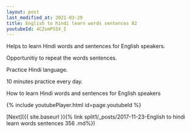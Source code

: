 ```yaml
---
layout: post
last_modified_at: 2021-03-29
title: English to hindi learn words sentences 82 
youtubeId: 4CZsmPSSX_I
---
```

 
 
Helps to learn Hindi words and sentences for English speakers.

Opportunitiy to repeat the words sentences. 

Practice Hindi language. 
 
10 minutes practice every day. 
 
How to learn Hindi words and sentences for English speakers 
 
{% include youtubePlayer.html id=page.youtubeId %}
 
 
[Next]({{ site.baseurl }}{% link  split1/_posts/2017-11-23-English to hindi learn words sentences 356 .md%})
 
